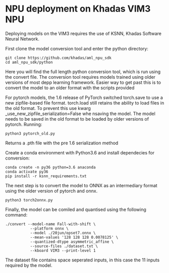 # NPU deployment on Khadas VIM3 NPU

Deploying models on the VIM3 requires the use of KSNN, Khadas Software Neural Network. 

First clone the model conversion tool and enter the python directory:
```
git clone https://github.com/khadas/aml_npu_sdk
cd aml_npu_sdk/python
```

Here you will find the full length python conversion tool, which is run using the convert file.
The conversion tool requires models trained using older versions of most depp learning framework. Easier way to get past this is to convert the model to an older format with the scripts provided

For pytorch models, the 1.6 release of PyTorch switched torch.save to use a new zipfile-based file format. torch.load still retains the ability to load files in the old format. To prevent this use kwarg _use_new_zipfile_serialization=False whe nsaving the model. The model needs to be saved in the old format to be loaded by older versions of pytorch.
Running:

```
python3 pytorch_old.py
```
Returns a .pth file with the pre 1.6 serialization method

Create a conda environment with Python3.6 and install dependecies for conversion:
```
conda create -n py36 python=3.6 anaconda
conda activate py36
pip install -r ksnn_requirements.txt 
```
The next step is to convert the model to ONNX as an intermediary format using the older version of pytorch and onnx.
```
python3 torch2onnx.py
```

Finally, the model can be comiled and quantised using the following command:
```
./convert --model-name Fall-with-shift \
           --platform onnx \
           --model ./20jun/opset7.onnx \
           --mean-values '128 128 128 0.0078125' \
           --quantized-dtype asymmetric_affine \
           --source-files ./dataset.txt \
           --kboard VIM3 --print-level 1
```
The dataset file contains space seperated inputs, in this case the 11 inputs required by the model.
